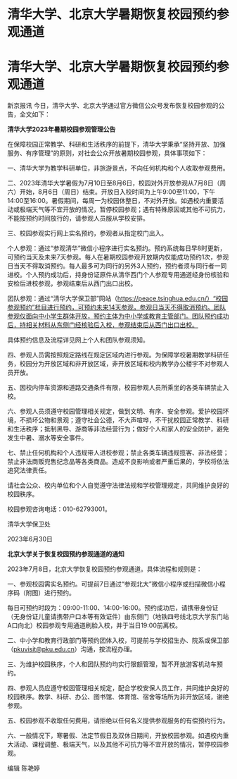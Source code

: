 # 清华大学、北京大学暑期恢复校园预约参观通道

# 清华大学、北京大学暑期恢复校园预约参观通道

新京报讯 今日，清华大学、北京大学通过官方微信公众号发布恢复校园参观的公告，全文如下：

**清华大学2023年暑期校园参观管理公告**

在保障校园正常教学、科研和生活秩序的前提下，清华大学秉承“坚持开放、加强服务、有序管理”的原则，对社会公众开放暑期校园参观，具体事项如下：

一、清华大学为教学科研单位，非旅游景点，不向任何机构和个人收取参观费用。

二、2023年清华大学暑假为7月10日至8月6日，校园对外开放参观从7月8日（周六）开始，8月6日（周日）结束。开放日入校时间为上午9:00至11:00，下午14:00至16:00。暑假期间，每周一为校园休整日，不对外开放。如遇校内重要活动或极端天气等不宜开放的情况，暂停校园参观；遇有特殊原因或其他不可抗力，不能按预约时间放行的，请参观人员服从学校安排。

三、校园参观实行网上实名预约，参观者从指定校门出入。

个人参观：通过“参观清华”微信小程序进行实名预约。预约系统每日早8时更新，可预约当天及未来7天参观。每人在暑期校园参观开放期内仅能成功预约1次，参观日当天不得取消预约。每人最多可为同行的另外3人预约，预约者须与同行者一同进校。个人预约成功后，持身份证原件从清华西门个人参观专用通道经身份核验和安检后进校参观，参观结束后从西门出口出校。

团队参观：通过“清华大学保卫部”网站（https://peace.tsinghua.edu.cn/）“校园参观预约”栏目进行预约，可预约未来14天参观，参观日当天不得取消预约。团队参观仅面向中小学生群体开放，预约主体为中小学或教育主管部门。团队预约成功后，持相关材料从东侧门经核验后入校，参观结束后从西门出口出校。

具体预约信息及流程详见网上个人和团队参观须知。

四、参观人员需按照规定路线在规定区域内进行参观。为保障学校暑期教学科研任务，校园分为开放区域和非开放区域，非开放区域和校内教学办公楼宇不对参观人员开放。

五、因校内停车资源和道路交通条件有限，校园参观人员所乘坐的各类车辆禁止入校。

六、参观人员须遵守校园管理相关规定，做到文明、有序、安全参观。爱护校园环境，不损坏公物和景观；遵守社会公德，不大声喧哗，不干扰校园正常教学、科研和生活秩序；抵制黑导、游商等非法经营行为；做好个人和家人的安全防护，避免发生中暑、溺水等安全事件。

七、禁止任何机构和个人违规带人进校参观；禁止各类车辆违规揽客、非法经营；禁止非法商贩兜售纪念品等各类商品。造成不良影响或者严重后果的，学校将依法追究法律责任。

请社会公众、校内单位和个人自觉遵守法律法规和学校管理规定，共同维护良好的校园秩序。

校园参观咨询电话：010-62793001。

清华大学保卫处

2023年6月30日

**北京大学关于恢复校园预约参观通道的通知**

2023年7月8日，北京大学恢复校园预约参观通道。具体流程和规则是：

一、参观校园需实名预约。可提前7日通过“参观北大”微信小程序或扫描微信小程序码（附图）进行预约。

每日可预约时段为：09:00-11:00、14:00-16:00。预约成功后，请携带身份证（无身份证儿童请携带户口本等有效证件）由东侧门（地铁四号线北京大学东门站A口向北）校园参观专用通道刷脸入校，并于当日19:00前离校。

二、中小学和教育行政部门等预约团体入校，可提前与学校招生办、院系或保卫部（pkuvisit@pku.edu.cn）沟通，按流程办理。

三、为维护校园秩序，个人和团队预约均实行限额管理，暂不开放游客机动车预约。

四、参观人员应遵守校园管理相关规定，配合学校安保人员工作，共同维护良好的校园秩序。教学、科研、办公、图书馆、体育馆、宿舍等场所为非开放区域，谢绝参观。

五、校园参观不收取任何费用，请拒绝以任何名义提供参观服务的有偿预约行为。

六、一般情况下，寒暑假、法定节假日及双休日期间，开放校园参观。如遇校内重大活动、课程调整、极端天气，以及其他不可抗力等不宜开放的情况，暂停校园参观。

编辑 陈艳婷

